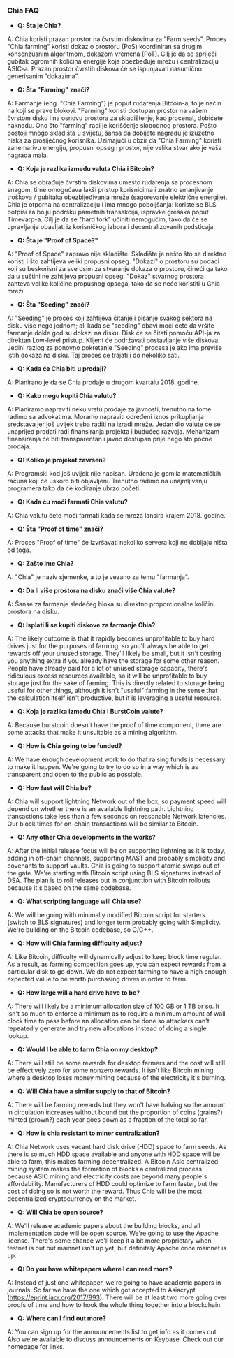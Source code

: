 ### Chia FAQ

- <b>Q: Šta je Chia?</b>

A: Chia koristi prazan prostor na čvrstim diskovima za "Farm seeds". Proces "Chia farming" koristi dokaz o prostoru (PoS) koordiniran sa drugim konsenzusnim algoritmom, dokazom vremena (PoT). Cilj je da se spriječi gubitak ogromnih količina energije koja obezbeđuje mrežu i centralizaciju ASIC-a. Prazan prostor čvrstih diskova će se ispunjavati nasumično generisanim "dokazima".

- <b>Q: Šta "Farming" znači?</b>

A: Farmanje (eng. "Chia Farming") je poput rudarenja Bitcoin-a, to je način na koji se prave blokovi. "Farming" koristi dostupan prostor na vašem čvrstom disku i na osnovu prostora za skladištenje, kao procenat, dobićete naknadu. Ono što "farming" radi je korišćenje slobodnog prostora. Pošto postoji mnogo skladišta u svijetu, šansa da dobijete nagradu je izuzetno niska za prosiječnog korisnika. Uzimajući u obzir da "Chia Farming" koristi zanemarivu energiju, propusni opseg i prostor, nije velika stvar ako je vaša nagrada mala.

- <b>Q: Koja je razlika između valuta Chia i Bitcoin?</b>

A: Chia se obrađuje čvrstim diskovima umesto rudarenja sa procesnom snagom, time omogućava lakši pristup korisnicima i znatno smanjivanje troškova / gubitaka obezbijeđivanja mreže (sagorevanje električne energije). Chia je otporna na centralizaciju i ima mnogo poboljšanja: koriste se BLS potpisi za bolju podršku pametnih transakcija, ispravke grešaka poput Timevarp-a. Cilj je da se "hard fork" učiniti nemogućim, tako da će se upravljanje obavljati iz korisničkog izbora i decentralizovanih podsticaja.

- <b>Q: Šta je "Proof of Space?"</b>

A: "Proof of Space" zapravo nije skladište. Skladište je nešto što se direktno koristi i što zahtijeva veliki propusni opseg. "Dokazi" o prostoru su podaci koji su beskorisni za sve osim za stvaranje dokaza o prostoru, čineći ga tako da u suštini ne zahtijeva propusni opseg. "Dokaz" stvarnog prostora zahteva velike količine propusnog opsega, tako da se neće koristiti u Chia mreži.

- <b>Q: Šta "Seeding" znači?</b>

A: "Seeding" je proces koji zahtijeva čitanje i pisanje svakog sektora na disku više nego jednom; ali kada se "seeding" obavi moći ćete da vršite farmanje dokle god su dokazi na disku. Disk će se čitati pomoću API-ja za direktan Low-level pristup. Klijent će podržavati postavljanje više diskova. Jedini razlog za ponovno pokretanje "Seeding" procesa je ako ima previše istih dokaza na disku. Taj proces će trajati i do nekoliko sati.

- <b>Q: Kada će Chia biti u prodaji?</b>

A: Planirano je da se Chia prodaje u drugom kvartalu 2018. godine.

- <b>Q: Kako mogu kupiti Chia valutu?</b>

A: Planiramo napraviti neku vrstu prodaje za javnosti, trenutno na tome radimo sa advokatima. Moramo napraviti određeni iznos prikupljanja sredstava jer još uvijek treba raditi na izradi mreže. Jedan dio valute će se unaprijed prodati radi finansiranja projekta i budućeg razvoja. Mehanizam finansiranja će biti transparentan i javno dostupan prije nego što počne prodaja.

- <b>Q: Koliko je projekat završen?</b>

A: Programski kod još uvijek nije napisan. Urađena je gomila matematičkih računa koji će uskoro biti objavljeni. Trenutno radimo na unajmljivanju programera tako da će kodiranje ubrzo početi.

- <b>Q: Kada ću moći farmati Chia valutu?</b>

A: Chia valutu ćete moći farmati kada se mreža lansira krajem 2018. godine.

- <b>Q: Šta "Proof of time" znači?</b>

A: Proces "Proof of time" će izvršavati nekoliko servera koji ne dobijaju ništa od toga.

- <b>Q: Zašto ime Chia?</b>

A: "Chia" je naziv sjemenke, a to je vezano za temu "farmanja".

- <b>Q: Da li više prostora na disku znači više Chia valute?</b>

A: Šanse za farmanje sledećeg bloka su direktno proporcionalne količini prostora na disku.

- <b>Q: Isplati li se kupiti diskove za farmanje Chia?</b>

A: The likely outcome is that it rapidly becomes unprofitable to buy hard drives just for the purposes of farming, so you'll always be able to get rewards off your unused storage. They'll likely be small, but it isn't costing you anything extra if you already have the storage for some other reason. People have already paid for a lot of unused storage capacity, there's ridiculous excess resources available, so it will be unprofitable to buy storage just for the sake of farming. This is directly related to storage being useful for other things, although it isn't "useful" farming in the sense that the calculation itself isn't productive, but it is leveraging a useful resource.

- <b>Q: Koja je razlika između Chia i BurstCoin valute?</b>

A: Because burstcoin doesn't have the proof of time component, there are some attacks that make it unsuitable as a mining algorithm.

- <b>Q: How is Chia going to be funded?</b>

A: We have enough development work to do that raising funds is necessary to make it happen. We're going to try to do so in a way which is as transparent and open to the public as possible.

- <b>Q: How fast will Chia be?</b>

A: Chia will support lightning Network out of the box, so payment speed will depend on whether there is an available lightning path. Lightning transactions take less than a few seconds on reasonable Network latencies. Our block times for on-chain transactions will be similar to Bitcoin.

- <b>Q: Any other Chia developments in the works?</b>

A: After the initial release focus will be on supporting lightning as it is today, adding in off-chain channels, supporting MAST and probably simplicity and covenants to support vaults. Chia is going to support atomic swaps out of the gate. We're starting with Bitcoin script using BLS signatures instead of DSA. The plan is to roll releases out in conjunction with Bitcoin rollouts because it's based on the same codebase.

- <b>Q: What scripting language will Chia use?</b>

A: We will be going with minimally modified Bitcoin script for starters (switch to BLS signatures) and longer term probably going with Simplicity. We're building on the Bitcoin codebase, so C/C++.

- <b>Q: How will Chia farming difficulty adjust?</b>

A: Like Bitcoin, difficulty will dynamically adjust to keep block time regular. As a result, as farming competition goes up, you can expect rewards from a particular disk to go down. We do not expect farming to have a high enough expected value to be worth purchasing drives in order to farm.

- <b>Q: How large will a hard drive have to be?</b>

A: There will likely be a minimum allocation size of 100 GB or 1 TB or so. It isn't so much to enforce a minimum as to require a minimum amount of wall clock time to pass before an allocation can be done so attackers can't repeatedly generate and try new allocations instead of doing a single lookup.

- <b>Q: Would I be able to farm Chia on my desktop?</b>

A: There will still be some rewards for desktop farmers and the cost will still be effectively zero for some nonzero rewards. It isn't like Bitcoin mining where a desktop loses money mining because of the electricity it's burning.

- <b>Q: Will Chia have a similar supply to that of Bitcoin?</b>

A: There will be farming rewards but they won't have halving so the amount in circulation increases without bound but the proportion of coins (grains?) minted (grown?) each year goes down as a fraction of the total so far.

- <b>Q: How is chia resistant to miner centralization?</b>

A: Chia Network uses vacant hard disk drive (HDD) space to farm seeds. As there is so much HDD space available and anyone with HDD space will be able to farm, this makes farming decentralized. A Bitcoin Asic centralized mining system makes the formation of blocks a centralized process because ASIC mining and electricity costs are beyond many people's affordability. Manufacturers of HDD could optimize to farm faster, but the cost of doing so is not worth the reward. Thus Chia will be the most decentralized cryptocurrency on the market.

- <b>Q: Will Chia be open source?</b>

A: We'll release academic papers about the building blocks, and all implementation code will be open source. We're going to use the Apache license. There's some chance we'll keep it a bit more proprietary when testnet is out but mainnet isn't up yet, but definitely Apache once mainnet is up.

- <b>Q: Do you have whitepapers where I can read more?</b>

A: Instead of just one whitepaper, we're going to have academic papers in journals. So far we have the one which got accepted to Asiacrypt (https://eprint.iacr.org/2017/893). There will be at least two more going over proofs of time and how to hook the whole thing together into a blockchain.

- <b>Q: Where can I find out more?</b>

A: You can sign up for the announcements list to get info as it comes out. Also we're available to discuss announcements on Keybase. Check out our homepage for links.
